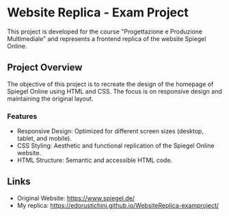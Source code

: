 # Website Replica - Exam Project
This project is developed for the course "Progettazione e Produzione Multimediale" and represents a frontend replica of the website Spiegel Online.

## Project Overview
The objective of this project is to recreate the design of the homepage of Spiegel Online using HTML and CSS. The focus is on responsive design and maintaining the original layout.

### Features
- Responsive Design: Optimized for different screen sizes (desktop, tablet, and mobile).
- CSS Styling: Aesthetic and functional replication of the Spiegel Online website.
- HTML Structure: Semantic and accessible HTML code.

## Links
- Original Website: https://www.spiegel.de/
- My replica: https://edorustichini.github.io/WebsiteReplica-examproject/
